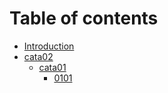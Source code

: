 # Table of contents

* [Introduction](README.md)
* [cata02](cata02/README.md)
  * [cata01](cata02/cata01/README.md)
    * [0101](cata02/cata01/0101.md)

